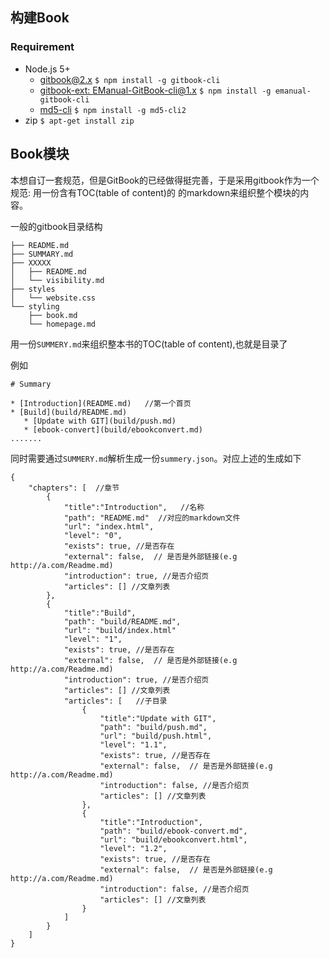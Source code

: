 ## 构建Book

### Requirement 

- Node.js 5+
  - [gitbook@2.x][1] `$ npm install -g gitbook-cli`
  - [gitbook-ext: EManual-GitBook-cli@1.x][2]  `$ npm install -g emanual-gitbook-cli`
  - [md5-cli][3] `$ npm install -g md5-cli2`
- zip `$ apt-get install zip`

  
## Book模块

本想自订一套规范，但是GitBook的已经做得挺完善，于是采用gitbook作为一个规范: 用一份含有TOC(table of content)的
的markdown来组织整个模块的内容。

一般的gitbook目录结构

```
├── README.md
├── SUMMARY.md
├── XXXXX
│   ├── README.md
│   └── visibility.md
├── styles
│   └── website.css
└── styling
    ├── book.md
    └── homepage.md
```

用一份`SUMMERY.md`来组织整本书的TOC(table of content),也就是目录了

例如
```
# Summary

* [Introduction](README.md)   //第一个首页
* [Build](build/README.md)
   * [Update with GIT](build/push.md)
   * [ebook-convert](build/ebookconvert.md)
.......
```

同时需要通过`SUMMERY.md`解析生成一份`summery.json`。对应上述的生成如下

```
{
    "chapters": [  //章节
        {
            "title":"Introduction",   //名称
            "path": "README.md"  //对应的markdown文件
            "url": "index.html",
            "level": "0",
            "exists": true, //是否存在
            "external": false,  // 是否是外部链接(e.g http://a.com/Readme.md)
            "introduction": true, //是否介绍页
            "articles": [] //文章列表
        },
        {
            "title":"Build",   
            "path": "build/README.md",
            "url": "build/index.html"
            "level": "1",
            "exists": true, //是否存在
            "external": false,  // 是否是外部链接(e.g http://a.com/Readme.md)
            "introduction": true, //是否介绍页
            "articles": [] //文章列表
            "articles": [   //子目录
                {
                    "title":"Update with GIT",   
                    "path": "build/push.md",
                    "url": "build/push.html",
                    "level": "1.1",
                    "exists": true, //是否存在
                    "external": false,  // 是否是外部链接(e.g http://a.com/Readme.md)
                    "introduction": false, //是否介绍页
                    "articles": [] //文章列表
                },
                {
                    "title":"Introduction",
                    "path": "build/ebook-convert.md",
                    "url": "build/ebookconvert.html",
                    "level": "1.2",
                    "exists": true, //是否存在
                    "external": false,  // 是否是外部链接(e.g http://a.com/Readme.md)
                    "introduction": false, //是否介绍页
                    "articles": [] //文章列表
                }
            ]
        }
    ]
}
```
  
  
[1]: https://github.com/GitbookIO/gitbook
[2]: https://github.com/EManual/EManual-GitBook-cli
[3]: https://www.npmjs.com/package/md5-cli2
  
